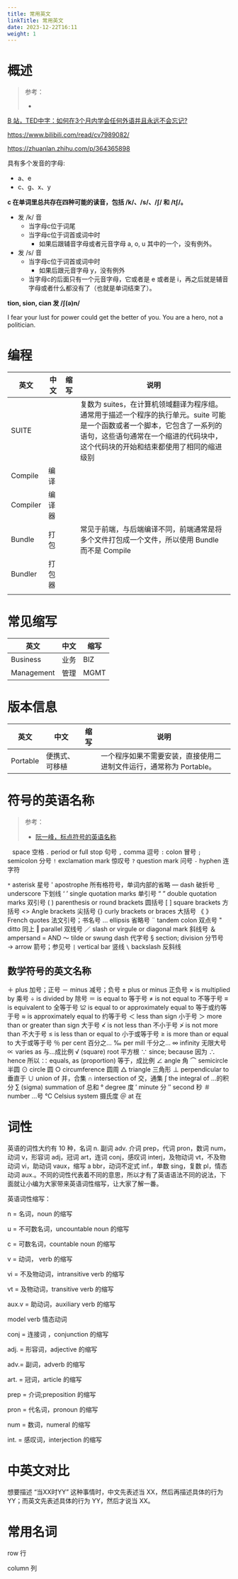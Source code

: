 ```yaml
---
title: 常用英文
linkTitle: 常用英文
date: 2023-12-22T16:11
weight: 1
---
```


# 概述

> 参考：
> 
> -

[B 站，TED中字：如何在3个月内学会任何外语并且永远不会忘记?](https://www.bilibili.com/video/BV1uu4y1c7PY)

https://www.bilibili.com/read/cv7989082/

https://zhuanlan.zhihu.com/p/364365898

具有多个发音的字母: 
- a、e
- c、g、x、y

**c 在单词里总共存在四种可能的读音，包括 /k/、/s/、/ʃ/ 和 /tʃ/。**

- 发 /k/ 音
  - 当字母c位于词尾
  - 当字母c位于词首或词中时
    - 如果后跟辅音字母或者元音字母 a, o, u 其中的一个，没有例外。
- 发 /s/ 音
  - 当字母c位于词首或词中时
    - 如果后跟元音字母 y，没有例外
  - 当字母c的后面只有一个元音字母，它或者是 e 或者是 i，再之后就是辅音字母或者什么都没有了（也就是单词结束了）。

**tion, sion, cian 发 /ʃ(ə)n/** 



I fear your lust for power could get the better of you. You are a hero, not a politician.

# 编程

| 英文 | 中文 | 缩写 | 说明 |
| ---- | ---- | ---- | ---- |
| SUITE |  |  | 复数为 suites，在计算机领域翻译为程序组。通常用于描述一个程序的执行单元。suite 可能是一个函数或者一个脚本，它包含了一系列的语句，这些语句通常在一个缩进的代码块中，这个代码块的开始和结束都使用了相同的缩进级别 |
| Compile | 编译 |  |  |
| Compiler | 编译器 |  |  |
| Bundle | 打包 |  | 常见于前端，与后端编译不同，前端通常是将多个文件打包成一个文件，所以使用 Bundle 而不是 Compile |
| Bundler | 打包器 |  |  |
|  |  |  |  |

# 常见缩写

| 英文       | 中文 | 缩写 |
| ---------- | ---- | ---- |
| Business   | 业务 | BIZ  |
| Management | 管理 | MGMT |

# 版本信息

| 英文     | 中文           | 缩写 | 说明                                                                |
| -------- | -------------- | ---- | ------------------------------------------------------------------- |
| Portable | 便携式、可移植 |      | 一个程序如果不需要安装，直接使用二进制文件运行，通常称为 Portable。 |


# 符号的英语名称

> 参考：
> 
> - [阮一峰，标点符号的英语名称](https://www.ruanyifeng.com/blog/2007/07/english_punctuation.html)

` ` space 空格
`.` period or full stop 句号
`,` comma 逗号
`:` colon 冒号
`;` semicolon 分号
`!` exclamation mark 惊叹号
`?` question mark 问号
`-` hyphen 连字符

`*` asterisk 星号
' apostrophe 所有格符号，单词内部的省略
— dash 破折号
`_` underscore 下划线
‘ ’ single quotation marks 单引号
“ ” double quotation marks 双引号
( ) parenthesis or round brackets 圆括号
\[ ] square brackets 方括号
<> Angle brackets 尖括号
{} curly brackets or braces 大括号
《 》French quotes 法文引号；书名号
... ellipsis 省略号
¨ tandem colon 双点号
" ditto 同上
‖ parallel 双线号
／ slash or virgule or diagonal mark 斜线号
＆ ampersand = AND
～ tilde or swung dash 代字号
§ section; division 分节号
→ arrow 箭号；参见号
`|` vertical bar 竖线
`\` backslash 反斜线

## 数学符号的英文名称

  ＋ plus 加号；正号
  － minus 减号；负号
  ± plus or minus 正负号
  × is multiplied by 乘号
  ÷ is divided by 除号
  ＝ is equal to 等于号
  ≠ is not equal to 不等于号
  ≡ is equivalent to 全等于号
  ≌ is equal to or approximately equal to 等于或约等于号
  ≈ is approximately equal to 约等于号
  ＜ less than sign 小于号
  ＞ more than or greater than sign 大于号
  ≮ is not less than 不小于号
  ≯ is not more than 不大于号
  ≤ is less than or equal to 小于或等于号
  ≥ is more than or equal to 大于或等于号
  ％ per cent 百分之…
  ‰ per mill 千分之…
  ∞ infinity 无限大号
  ∝ varies as 与…成比例
  √ (square) root 平方根
  ∵ since; because 因为
  ∴ hence 所以
  ∷ equals, as (proportion) 等于，成比例
  ∠ angle 角
  ⌒ semicircle 半圆
  ⊙ circle 圆
  ○ circumference 圆周
  △ triangle 三角形
  ⊥ perpendicular to 垂直于
  ∪ union of 并，合集
  ∩ intersection of 交，通集
  ∫ the integral of …的积分
  ∑ (sigma) summation of 总和
  ° degree 度
  ′ minute 分
  ″ second 秒
  ＃ number …号
  ℃ Celsius system 摄氏度
  ＠ at 在

# 词性

英语的词性大约有 10 种，名词 n. 副词 adv. 介词 prep，代词 pron，数词 num，动词 v，形容词 adj，冠词 art，连词 conj，感叹词 interj，及物动词 vt，不及物动词 vi，助动词 vaux，缩写 a bbr，动词不定式 inf.，单数 sing，复数 pl，情态动词 aux.。不同的词性代表着不同的意思，所以才有了英语语法不同的说法，下面就让小编为大家带来英语词性缩写，让大家了解一番。

英语词性缩写：

n = 名词，noun 的缩写

u = 不可数名词，uncountable noun 的缩写

c = 可数名词，countable noun 的缩写

v = 动词， verb 的缩写

vi = 不及物动词，intransitive verb 的缩写

vt = 及物动词，transitive verb 的缩写

aux.v = 助动词，auxiliary verb 的缩写

model verb 情态动词

conj = 连接词 ，conjunction 的缩写

adj. = 形容词，adjective 的缩写

adv.= 副词，adverb 的缩写

art. = 冠词，article 的缩写

prep = 介词;preposition 的缩写

pron = 代名词，pronoun 的缩写

num = 数词，numeral 的缩写

int. = 感叹词，interjection 的缩写

# 中英文对比

想要描述 “当XX时YY” 这种事情时，中文先表述当 XX，然后再描述具体的行为 YY；而英文先表述具体的行为 YY，然后才说当 XX。

# 常用名词

row 行

column 列
